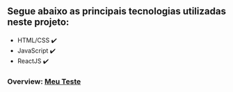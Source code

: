 ## Segue abaixo as principais tecnologias utilizadas neste projeto:

<div style="margin-top: 20px">
    <ul>
        <li>
            HTML/CSS ✔️
        </li>
        <li>
            JavaScript ✔️
        </li>
        <li>
            ReactJS ✔️
        </li>
    </ul>
</div>

### Overview: <a href="https://portfoliodanieldamaceno.netlify.app/">Meu Teste<a>
